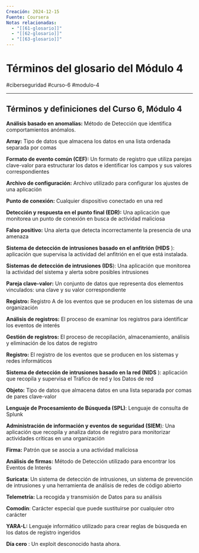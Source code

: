 ```yaml
---
Creación: 2024-12-15
Fuente: Coursera
Notas relacionadas:
  - "[[61-glosario]]"
  - "[[62-glosario]]"
  - "[[63-glosario]]"
---
```

# Términos del glosario del Módulo 4
#ciberseguridad #curso-6 #modulo-4 

---
## **Términos y definiciones del Curso 6, Módulo 4**

**Análisis basado en anomalías:** Método de Detección que identifica comportamientos anómalos.

**Array:** Tipo de datos que almacena los datos en una lista ordenada separada por comas

**Formato de evento común (CEF):** Un formato de registro que utiliza parejas clave-valor para estructurar los datos e identificar los campos y sus valores correspondientes

**Archivo de configuración:** Archivo utilizado para configurar los ajustes de una aplicación

**Punto de conexión:** Cualquier dispositivo conectado en una red

**Detección y respuesta en el punto final (EDR):** Una aplicación que monitorea un punto de conexión en busca de actividad maliciosa

**Falso positivo:** Una alerta que detecta incorrectamente la presencia de una amenaza

**Sistema de detección de intrusiones basado en el anfitrión (HIDS** ): aplicación que supervisa la actividad del anfitrión en el que está instalada.

**Sistemas de detección de intrusiones (IDS**): Una aplicación que monitorea la actividad del sistema y alerta sobre posibles intrusiones

**Pareja clave-valor:** Un conjunto de datos que representa dos elementos vinculados: una clave y su valor correspondiente

**Registro:** Registro A de los eventos que se producen en los sistemas de una organización

**Análisis de registros:** El proceso de examinar los registros para identificar los eventos de interés

**Gestión de registros:** El proceso de recopilación, almacenamiento, análisis y eliminación de los datos de registro

**Registro:** El registro de los eventos que se producen en los sistemas y redes informáticos

**Sistema de detección de intrusiones basado en la red (NIDS** ): aplicación que recopila y supervisa el Tráfico de red y los Datos de red

**Objeto:** Tipo de datos que almacena datos en una lista separada por comas de pares clave-valor

**Lenguaje de Procesamiento de Búsqueda (SPL)**: Lenguaje de consulta de Splunk

**Administración de información y eventos de seguridad (SIEM**)_:_ Una aplicación que recopila y analiza datos de registro para monitorizar actividades críticas en una organización

**Firma:** Patrón que se asocia a una actividad maliciosa

**Análisis de firmas:** Método de Detección utilizado para encontrar los Eventos de Interés

**Suricata**: Un sistema de detección de intrusiones, un sistema de prevención de intrusiones y una herramienta de análisis de redes de código abierto

**Telemetría:** La recogida y transmisión de Datos para su análisis

**Comodín**: Carácter especial que puede sustituirse por cualquier otro carácter

**YARA-L:** Lenguaje informático utilizado para crear reglas de búsqueda en los datos de registro ingeridos

**Día cero** : Un exploit desconocido hasta ahora.